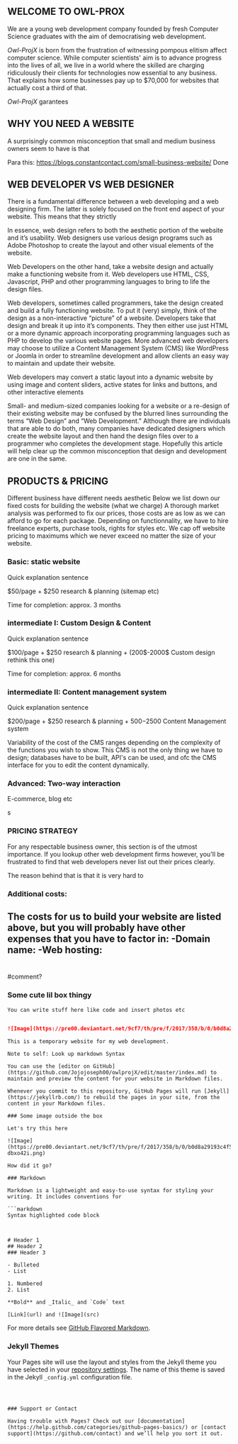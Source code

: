 ##  WELCOME TO OWL-PROX

We are a young web development company founded by fresh Computer Science graduates with the aim of democratising web development.

_Owl-ProjX_ is born from the frustration of witnessing pompous elitism affect computer science. While computer scientists' aim is to advance progress into the lives of all, we live in a world where the skilled are charging ridiculously their clients for technologies now essential to any business. That explains how some businesses pay up to $70,000 for websites that actually cost a third of that.

_Owl-ProjX_ garantees



##  WHY YOU NEED A WEBSITE

A surprisingly common misconception that small and medium business owners seem to have is that

Para this: https://blogs.constantcontact.com/small-business-website/
Done




##  WEB DEVELOPER VS WEB DESIGNER

There is a fundamental difference between a web developing and a web designing firm. The latter is solely focused on the front end aspect of your website. This means that they strictly


In essence, web design refers to both the aesthetic portion of the website and it’s usability. Web designers use various design programs such as Adobe Photoshop to create the layout and other visual elements of the website.

Web Developers on the other hand, take a website design and actually make a functioning website from it. Web developers use HTML, CSS, Javascript, PHP and other programming languages to bring to life the design files.

Web developers, sometimes called programmers, take the design created and build a fully functioning website. To put it (very) simply, think of the design as a non-interactive “picture” of a website. Developers take that design and break it up into it’s components. They then either use just HTML or a more dynamic approach incorporating programming languages such as PHP to develop the various website pages. More advanced web developers may choose to utilize a Content Management System (CMS) like WordPress or Joomla in order to streamline development and allow clients an easy way to maintain and update their website.

Web developers may convert a static layout into a dynamic website by using image and content sliders, active states for links and buttons, and other interactive elements

Small- and medium-sized companies looking for a website or a re-design of their existing website may be confused by the blurred lines surrounding the terms “Web Design” and “Web Development.” Although there are individuals that are able to do both, many companies have dedicated designers which create the website layout and then hand the design files over to a programmer who completes the development stage. Hopefully this article will help clear up the common misconception that design and development are one in the same.


##  PRODUCTS & PRICING

Different business have different needs aesthetic
Below we list down our fixed costs for building the website (what we charge)
A thorough market analysis was performed to fix our prices, those costs are as low as we can afford to go for each package. Depending on functionnality, we have to hire freelance experts, purchase tools, rights for styles etc.
We cap off website pricing to maximums which we never exceed no matter the size of your website.

### **Basic**: static website
Quick explanation sentence

$50/page + $250 research & planning (sitemap etc)

Time for completion: approx. 3 months

### **intermediate I**: Custom Design & Content
Quick explanation sentence

$100/page + $250 research & planning + (200$-2000$ Custom design rethink this one)

Time for completion: approx. 6 months


### **intermediate II**: Content management system
Quick explanation sentence

$200/page + $250 research & planning + $500-$2500 Content Management system

Variability of the cost of the CMS ranges depending on the complexity of the functions you wish to show. This CMS is not the only thing we have to design; databases have to be built, API's can be used, and ofc the CMS interface for you to edit the content dynamically.


### **Advanced**: Two-way interaction
E-commerce, blog etc

s




###  PRICING STRATEGY

For any respectable business owner, this section is of the utmost importance. If you lookup other web development firms however, you'll be frustrated to find that web developers never list out their prices clearly.

The reason behind that is that it is very hard to


### Additional costs:
The costs for us to build your website are listed above, but you will probably have other expenses that you have to factor in:
-Domain name:
-Web hosting:
-


#
#
#
#comment?



### Some cute lil box thingy

```markdown
You can write stuff here like code and insert photos etc


![Image](https://pre00.deviantart.net/9cf7/th/pre/f/2017/358/b/0/b0d8a29193c4f5c6339dd70414948980-dbxo42i.png)
```
```
This is a temporary website for my web development.

Note to self: Look up markdown Syntax

You can use the [editor on GitHub](https://github.com/Jojojoseph00/owlprojX/edit/master/index.md) to maintain and preview the content for your website in Markdown files.

Whenever you commit to this repository, GitHub Pages will run [Jekyll](https://jekyllrb.com/) to rebuild the pages in your site, from the content in your Markdown files.

### Some image outside the box

Let's try this here

![Image](https://pre00.deviantart.net/9cf7/th/pre/f/2017/358/b/0/b0d8a29193c4f5c6339dd70414948980-dbxo42i.png)

How did it go?

### Markdown

Markdown is a lightweight and easy-to-use syntax for styling your writing. It includes conventions for

```markdown
Syntax highlighted code block



# Header 1
## Header 2
### Header 3

- Bulleted
- List

1. Numbered
2. List

**Bold** and _Italic_ and `Code` text

[Link](url) and ![Image](src)
```

For more details see [GitHub Flavored Markdown](https://guides.github.com/features/mastering-markdown/).

### Jekyll Themes

Your Pages site will use the layout and styles from the Jekyll theme you have selected in your [repository settings](https://github.com/Jojojoseph00/owlprojX/settings). The name of this theme is saved in the Jekyll `_config.yml` configuration file.
```



### Support or Contact

Having trouble with Pages? Check out our [documentation](https://help.github.com/categories/github-pages-basics/) or [contact support](https://github.com/contact) and we’ll help you sort it out.
